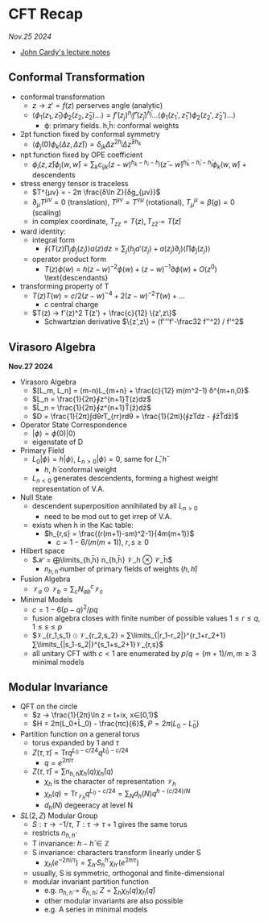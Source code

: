 # CFT Recap
*Nov.25 2024*
- [John Cardy's lecture notes](https://arxiv.org/pdf/hep-th/0411189)
## Conformal Transformation
- conformal transformation
    - $z→z'=f(z)$ perserves angle (analytic)
    - $⟨ϕ_1(z_1,z̄_1)ϕ_2(z_2,z̄_2)…⟩ = f'(z_j)^{h_j}f̄'(z̄_j)^{h̄_j}…⟨ϕ_1(z_1',z̄_1')ϕ_2(z_2',z̄_2')…⟩$
        - ϕ: primary fields. h,h̄: conformal weights
- 2pt function fixed by conformal symmetry
    - $⟨ϕ_j(0)ϕ_k(Δz,Δz̄)⟩=δ_{jk}Δz^{2h_j}Δz̄^{2h_k}$
- npt function fixed by OPE coefficient
    - $ϕ_i(z,z̄)ϕ_j(w,w̄) = ∑_k c_{ijk} (z-w)^{h_k-h_i-h_j} (z̄-w̄)^{h̄_k-h̄_i-h̄_j} ϕ_k(w,w̄) + \text{descendents}$
- stress energy tensor is traceless
    - $T^{μν} = - 2π \frac{δ\ln Z}{δg_{μν}}$
    - $∂_μ T^{μν}=0$ (translation), $T^{μν}=T^{νμ}$ (rotational), $T_μ^μ∝β(g)=0$ (scaling)
    - in complex coordinate, $T_{zz}=T(z), T_{z̄z̄}=T̄(z̄)$
- ward identity: 
    - integral form
        - $∮⟨T(z)∏_j ϕ_j(z_j)⟩a(z)dz = ∑_j (h_j a'(z_j) + a(z_j) ∂_j) ⟨∏ϕ_j(z_j)⟩$
    - operator product form
        - $T(z)ϕ(w) = h (z-w)^{-2} ϕ(w) + (z-w)^{-1} ∂ϕ(w) + O(z^0)$ \text{descendants}
- transforming property of T
    - $T(z)T(w) = c/2 (z-w)^{-4} + 2 (z-w)^{-2} T(w) + …$
        - $c$ central charge
    - $T(z) → f'(z)^2 T(z') + \frac{c}{12} \{z',z\}$
        - Schwartzian derivative $\{z',z\} = (f'''f'-\frac32 f''^2) / f'^2$
## Virasoro Algebra
**Nov.27 2024**
- Virasoro Algebra
    - $[L_m, L_n] = (m-n)L_{m+n} + \frac{c}{12} m(m^2-1) δ^{m+n,0}$
    - $L_n = \frac{1}{2π}∮z^{n+1}T(z)dz$
    - $L̄_n = \frac{1}{2π}∮z^{n+1}T̄(z̄)dz̄$
    - $D = \frac{1}{2π}∫dθrT_{rr}rdθ = \frac{1}{2πi}(∮zTdz - ∮z̄T̄dz̄)$
- Operator State Correspondence
    - $|ϕ⟩ = ϕ(0)|0⟩$
    - eigenstate of D
- Primary Field
    - $L_0|ϕ⟩=h|ϕ⟩$, $L_{n>0}|ϕ⟩=0$, same for $L̄,h̄$
        - $h$, $h̄$ conformal weight
    - $L_{n<0}$ generates descendents, forming a highest weight representation of V.A.
- Null State
    - descendent superposition annihilated by all $L_{n>0}$
        - need to be mod out to get irrep of V.A.
    - exists when h in the Kac table:
        - $h_{r,s} = \frac{(r(m+1)-sm)^2-1}{4m(m+1)}$
            - $c=1-6/(m(m+1))$, $r,s≥0$
- Hilbert space
    - $ℋ = ⨁\limits_{h,h̄} n_{h,h̄} 𝒱_h ⊗ 𝒱̄_h̄$
        - $n_{h,h̄}$ number of primary fields of weights $(h,h̄)$
- Fusion Algebra
    - $𝒱_a ⊙ 𝒱_b = ∑_c N_{ab}^c 𝒱_c$
- Minimal Models
    - $c = 1 - 6(p-q)^2/pq$
    - fusion algebra closes with finite number of possible values $1≤r≤q, 1≤s≤p$
    - $𝒱_{r_1,s_1} ⊙ 𝒱_{r_2,s_2} = ∑\limits_{|r_1-r_2|}^{r_1+r_2+1}∑\limits_{|s_1-s_2|}^{s_1+s_2+1}𝒱_{r,s}$
    - all unitary CFT with $c<1$ are enumerated by $p/q=(m+1)/m, m≥3$ minimal models 
## Modular Invariance
- QFT on the circle
    - $z → \frac{1}{2π}\ln z = t+ix, x∈[0,1)$
    - $H = 2π(L_0+L̄_0) - \frac{πc}{6}$, $P = 2π(L_0 - L̄_0)$
- Partition function on a general torus
    - torus expanded by $1$ and $τ$
    - $Z(τ,\bar τ) = \text{Tr}q^{L_0-c/24}q̄^{L̄_0-c/24}$
        - $q=e^{2πiτ}$
    - $Z(τ,\bar τ) = ∑ n_{h,h̄} χ_h(q) χ_h̄(q)$
        - $χ_h$ is the character of representation $𝒱_h$
        - $χ_h(q) = \text{Tr}_{𝒱_h}q^{L_0-c/24} = ∑_N d_h(N) q^{h-(c/24)/N}$
        - $d_h(N)$ degeeracy at level N
- $SL(2,Z)$ Modular Group
    - $S:τ → -1/τ$, $T:τ → τ+1$ gives the same torus
    - restricts $n_{h,h̄}$
    - T invariance: $h-h̄∈ℤ$
    - S invariance: characters transform linearly under S
        - $χ_h(e^{-2πi/τ}) = \sum_{h'} S_h^{h'} χ_{h'}(e^{2πiτ})$
    - usually, S is symmetric, orthogonal and finite-dimensional
    - modular invariant partition function
        - e.g. $n_{h,h̄}=δ_{h,h̄}$, $Z = ∑_h χ_h(q) χ_h(q̄)$
        - other modular invariants are also possible
        - e.g. A series in minimal models
